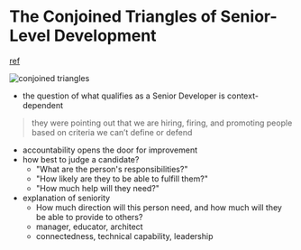 # The Conjoined Triangles of Senior-Level Development
[ref](https://frontside.io/blog/2016-07-07-the-conjoined-triangles-of-senior-level-development/)

![conjoined triangles](https://frontside.io/static/a01530c8eea8431264454dff6b290762/47498/2016-07-07-the-conjoined-triangles-of-senior-level-development_conjoined.jpg)
- the question of what qualifies as a Senior Developer is context-dependent 
> they were pointing out that we are hiring, firing, and promoting people based on criteria we can’t define or defend
- accountability opens the door for improvement
- how best to judge a candidate?
  - "What are the person's responsibilities?"
  - "How likely are they to be able to fulfill them?"
  - "How much help will they need?"
- explanation of seniority
  - How much direction will this person need, and how much will they be able to provide to others?
  - manager, educator, architect
  - connectedness, technical capability, leadership